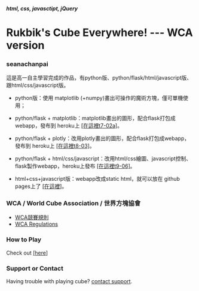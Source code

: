 ##### html, css, javasctipt, jQuery
# Rukbik's Cube Everywhere! --- WCA version
### seanachanpai

這是高一自主學習完成的作品，有python版、python/flask/html/javascript版、跟html/css/javascript版。

- python版：使用 matplotlib (+numpy)畫出可操作的魔術方塊，僅可單機使用；

- python/flask + matplotlib：matplotlib畫出的圖形，配合flask打包成webapp，發布到 heroku上 [[在這裡t7-02a]](https://t702a.herokuapp.com)。
- python/flask + plotly：改用plotly畫出的圖形，配合flask打包成webapp，發布到 heroku上 [[在這裡t8-03]](https://t803.herokuapp.com)。
- python/flask + html/css/javascript：改用html/css繪圖、javascript控制、flask製作webapp，heroku上發布 [[在這裡t9-06]](https://t906.herokuapp.com)。

- html+css+javascript版：webapp改成static html，就可以放在 github pages上了 [[在這裡]](https://eugenepai.github.io/t907/)。

### WCA  / World Cube Association / 世界方塊協會
- [WCA競賽規則](https://www.worldcubeassociation.org/regulations/translations/chinese-traditional/)
- [WCA Regulations](https://www.worldcubeassociation.org/regulations/)

### How to Play
Check out [[here]](https://eugenepai.github.io/t907/howToPlay.html)

### Support or Contact

Having trouble with playing cube? [contact support](https://rubiks.seanachan.tw/contact).

